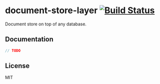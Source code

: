 # document-store-layer [![Build Status](https://travis-ci.org/object-layer/document-store-layer.svg?branch=master)](https://travis-ci.org/object-layer/document-store-layer)

Document store on top of any database.

## Documentation

```javascript
// TODO
```

## License

MIT
